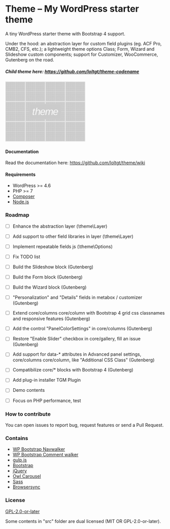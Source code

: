 # Theme – My WordPress starter theme

A tiny WordPress starter theme with Bootstrap 4 support.

Under the hood: an abstraction layer for custom field plugins (eg. ACF Pro, CMB2, CFS, etc.); a lightweight theme options Class; Form, Wizard and Slideshow custom components; support for Customizer, WooCommerce, Gutenberg on the road.

##### Child theme here: https://github.com/loltgt/theme-codename

<img src="screenshot.png" alt="Theme – My WordPress starter theme" width="50%" />


#### Documentation

Read the documentation here: https://github.com/loltgt/theme/wiki


#### Requirements

* WordPress >= 4.6
* PHP >= 7
* [Composer](https://getcomposer.org/)
* [Node.js](https://nodejs.org/)


### Roadmap

- [ ] Enhance the abstraction layer (\theme\Layer)
- [ ] Add support to other field libraries in layer (\theme\Layer)
- [ ] Implement repeatable fields js (\theme\Options)
- [ ] Fix TODO list
- [ ] Build the Slideshow block (Gutenberg)
- [ ] Build the Form block (Gutenberg)
- [ ] Build the Wizard block (Gutenberg)
- [ ] "Personalization" and "Details" fields in metabox / customizer (Gutenberg)
- [ ] Extend core/columns core/column with Bootstrap 4 grid css classnames and responsive features (Gutenberg)
- [ ] Add the control "PanelColorSettings" in core/columns (Gutenberg)
- [ ] Restore "Enable Slider" checkbox in core/gallery, fill an issue (Gutenberg)
- [ ] Add support for data-* attributes in Advanced panel settings, core/columns core/column, like "Additional CSS Class" (Gutenberg)
- [ ] Compatibilize core/* blocks with Bootstrap 4 (Gutenberg)
- [ ] Add plug-in installer TGM Plugin
- [ ] Demo contents
- [ ] Focus on PHP performance, test


### How to contribute

You can open issues to report bug, request features or send a Pull Request.


### Contains

* [WP Bootstrap Navwalker](https://github.com/wp-bootstrap/wp-bootstrap-navwalker)
* [WP Bootstrap Comment walker](https://github.com/ediamin/wp-bootstrap-comment-walker)
* [gulp.js](https://gulpjs.com/)
* [Bootstrap](https://getbootstrap.com)
* [jQuery](https://jquery.com)
* [Owl Carousel](https://owlcarousel2.github.io)
* [Sass](https://sass-lang.com)
* [Browsersync](https://www.browsersync.io)


### License

[GPL-2.0-or-later](LICENSE)

Some contents in "src" folder are dual licensed (MIT OR GPL-2.0-or-later).

